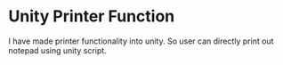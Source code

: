 # Unity Printer Function
I have made printer functionality into unity. So user can directly print out notepad using unity script.
